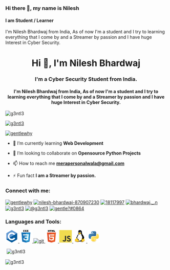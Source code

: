 ### Hi there 👋, my name is Nilesh
#### I am Student / Learner
I'm Nilesh Bhardwaj from India, As of now I'm a student and I try to learning everything that I come by and a Streamer by passion and I have huge Interest in Cyber Security.

<h1 align="center">Hi 👋, I'm Nilesh Bhardwaj</h1>
<h3 align="center">I'm a Cyber Security Student from India.</h3>
<h4 align="center">I'm Nilesh Bhardwaj from India, As of now I'm a student and I try to learning everything that I come by and a Streamer by passion and I have huge Interest in Cyber Security.</h4>
<p align="left"> <img src="https://komarev.com/ghpvc/?username=g3ntl3&label=Profile%20views&color=ff7b00&style=flat" alt="g3ntl3" /> </p>

<p align="left"> <a href="https://github.com/ryo-ma/github-profile-trophy"><img src="https://github-profile-trophy.vercel.app/?username=g3ntl3" alt="g3ntl3" /></a> </p>

<p align="left"> <a href="https://twitter.com/gentlewhy" target="blank"><img src="https://img.shields.io/twitter/follow/gentlewhy?logo=twitter&style=for-the-badge" alt="gentlewhy" /></a> </p>

- 🌱 I’m currently learning **Web Development**

- 👯 I’m looking to collaborate on **Opensource Python Projects**

- 📫 How to reach me **merapersonalwala@gmail.com**

- ⚡ Fun fact **I am a Streamer by passion.**

<h3 align="left">Connect with me:</h3>
<p align="left">
<a href="https://twitter.com/gentlewhy" target="blank"><img align="center" src="https://raw.githubusercontent.com/rahuldkjain/github-profile-readme-generator/master/src/images/icons/Social/twitter.svg" alt="gentlewhy" height="30" width="40" /></a>
<a href="https://linkedin.com/in/nilesh-bhardwaj-870907230" target="blank"><img align="center" src="https://raw.githubusercontent.com/rahuldkjain/github-profile-readme-generator/master/src/images/icons/Social/linked-in-alt.svg" alt="nilesh-bhardwaj-870907230" height="30" width="40" /></a>
<a href="https://stackoverflow.com/users/18117997" target="blank"><img align="center" src="https://raw.githubusercontent.com/rahuldkjain/github-profile-readme-generator/master/src/images/icons/Social/stack-overflow.svg" alt="18117997" height="30" width="40" /></a>
<a href="https://instagram.com/bhardwaj._.n" target="blank"><img align="center" src="https://raw.githubusercontent.com/rahuldkjain/github-profile-readme-generator/master/src/images/icons/Social/instagram.svg" alt="bhardwaj._.n" height="30" width="40" /></a>
<a href="https://www.youtube.com/c/g3ntl3" target="blank"><img align="center" src="https://raw.githubusercontent.com/rahuldkjain/github-profile-readme-generator/master/src/images/icons/Social/youtube.svg" alt="g3ntl3" height="30" width="40" /></a>
<a href="https://www.hackerrank.com/@g3ntl3" target="blank"><img align="center" src="https://raw.githubusercontent.com/rahuldkjain/github-profile-readme-generator/master/src/images/icons/Social/hackerrank.svg" alt="@g3ntl3" height="30" width="40" /></a>
<a href="https://discord.gg/gentle?#0864" target="blank"><img align="center" src="https://raw.githubusercontent.com/rahuldkjain/github-profile-readme-generator/master/src/images/icons/Social/discord.svg" alt="gentle?#0864" height="30" width="40" /></a>
</p>

<h3 align="left">Languages and Tools:</h3>
<p align="left"> <a href="https://www.cprogramming.com/" target="_blank" rel="noreferrer"> <img src="https://raw.githubusercontent.com/devicons/devicon/master/icons/c/c-original.svg" alt="c" width="40" height="40"/> </a> <a href="https://www.w3schools.com/css/" target="_blank" rel="noreferrer"> <img src="https://raw.githubusercontent.com/devicons/devicon/master/icons/css3/css3-original-wordmark.svg" alt="css3" width="40" height="40"/> </a> <a href="https://git-scm.com/" target="_blank" rel="noreferrer"> <img src="https://www.vectorlogo.zone/logos/git-scm/git-scm-icon.svg" alt="git" width="40" height="40"/> </a> <a href="https://www.w3.org/html/" target="_blank" rel="noreferrer"> <img src="https://raw.githubusercontent.com/devicons/devicon/master/icons/html5/html5-original-wordmark.svg" alt="html5" width="40" height="40"/> </a> <a href="https://developer.mozilla.org/en-US/docs/Web/JavaScript" target="_blank" rel="noreferrer"> <img src="https://raw.githubusercontent.com/devicons/devicon/master/icons/javascript/javascript-original.svg" alt="javascript" width="40" height="40"/> </a> <a href="https://www.linux.org/" target="_blank" rel="noreferrer"> <img src="https://raw.githubusercontent.com/devicons/devicon/master/icons/linux/linux-original.svg" alt="linux" width="40" height="40"/> </a> <a href="https://www.python.org" target="_blank" rel="noreferrer"> <img src="https://raw.githubusercontent.com/devicons/devicon/master/icons/python/python-original.svg" alt="python" width="40" height="40"/> </a> </p>

<p>&nbsp;<img align="center" src="https://github-readme-stats.vercel.app/api?username=g3ntl3&show_icons=true&theme=dark&locale=en" alt="g3ntl3" /></p>

<p><img align="center" src="https://github-readme-streak-stats.herokuapp.com/?user=g3ntl3&theme=dark" alt="g3ntl3" /></p>
